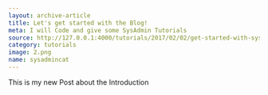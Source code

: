 ```yaml
---
layout: archive-article
title: Let's get started with the Blog!
meta: I will Code and give some SysAdmin Tutorials
source: http://127.0.0.1:4000/tutorials/2017/02/02/get-started-with-sysadmincat.html
category: tutorials
image: 2.png
name: sysadmincat
---
```



This is my new Post about the Introduction